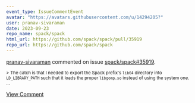 ```yaml
---
event_type: IssueCommentEvent
avatar: "https://avatars.githubusercontent.com/u/14294205?"
user: pranav-sivaraman
date: 2023-09-23
repo_name: spack/spack
html_url: https://github.com/spack/spack/pull/35919
repo_url: https://github.com/spack/spack
---
```


<a href='https://github.com/pranav-sivaraman' target='_blank'>pranav-sivaraman</a> commented on issue <a href='https://github.com/spack/spack/pull/35919' target='_blank'>spack/spack#35919</a>.

<small>> The catch is that I needed to export the Spack prefix's `lib64` directory into `LD_LIBRARY_PATH` such that it loads the proper `libgomp.so` instead of using the system one....</small>

<a href='https://github.com/spack/spack/pull/35919' target='_blank'>View Comment</a>